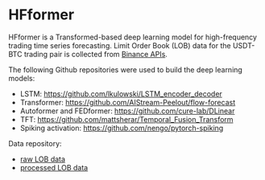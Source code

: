 # HFformer

HFformer is a Transformed-based deep learning model for high-frequency trading time series forecasting. Limit Order Book (LOB) data for the USDT-BTC trading pair is collected from [Binance APIs](https://www.binance.com/en/binance-api).

The following Github repositories were used to build the deep learning models:
- LSTM: https://github.com/lkulowski/LSTM_encoder_decoder
- Transformer: https://github.com/AIStream-Peelout/flow-forecast
- Autoformer and FEDformer: https://github.com/cure-lab/DLinear
- TFT: https://github.com/mattsherar/Temporal_Fusion_Transform
- Spiking activation: https://github.com/nengo/pytorch-spiking

Data repository:
- [raw LOB data](https://drive.google.com/drive/folders/1GXXiVyXXCXenNsGWRAmMbXd1Xvf-lZq5?usp=sharing)
- [processed LOB data](https://drive.google.com/drive/folders/1GVJ050lVeS6vFjZ9CERYkL5W5YhKOLHw?usp=sharing)
